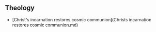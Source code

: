 ## Theology

- [Christ's incarnation restores cosmic communion](Christs incarnation restores cosmic communion.md)

